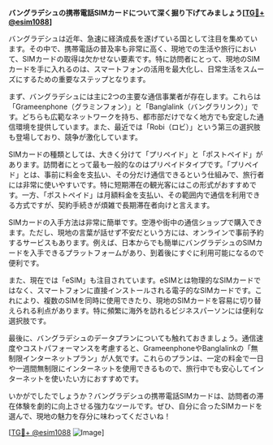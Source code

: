 **バングラデシュの携帯電話SIMカードについて深く掘り下げてみましょう[[TG💪+ @esim1088](https://t.me/s/esim1088)]**

バングラデシュは近年、急速に経済成長を遂げている国として注目を集めています。その中で、携帯電話の普及率も非常に高く、現地での生活や旅行において、SIMカードの取得は欠かせない要素です。特に訪問者にとって、現地のSIMカードを手に入れるのは、スマートフォンの活用を最大化し、日常生活をスムーズにするための重要なステップとなります。

まず、バングラデシュには主に2つの主要な通信事業者が存在します。これらは「Grameenphone（グラミンフォン）」と「Banglalink（バングラリンク）」です。どちらも広範なネットワークを持ち、都市部だけでなく地方でも安定した通信環境を提供しています。また、最近では「Robi（ロビ）」という第三の選択肢も登場しており、競争が激化しています。

SIMカードの種類としては、大きく分けて「プリペイド」と「ポストペイド」があります。訪問者にとって最も一般的なのはプリペイドタイプです。「プリペイド」とは、事前に料金を支払い、その分だけ通信できるという仕組みで、旅行者には非常に使いやすいです。特に短期滞在の観光客にはこの形式がおすすめです。一方、「ポストペイド」は月額料金を支払い、その範囲内で通信を利用できる方式ですが、契約手続きが煩雑で長期滞在者向けと言えます。

SIMカードの入手方法は非常に簡単です。空港や街中の通信ショップで購入できます。ただし、現地の言葉が話せず不安だという方には、オンラインで事前予約するサービスもあります。例えば、日本からでも簡単にバングラデシュのSIMカードを入手できるプラットフォームがあり、到着後にすぐに利用可能になるので便利です。

また、現在では「eSIM」も注目されています。eSIMとは物理的なSIMカードではなく、スマートフォンに直接インストールされる電子的なSIMカードです。これにより、複数のSIMを同時に使用できたり、現地のSIMカードを容易に切り替えられる利点があります。特に頻繁に海外を訪れるビジネスパーソンには便利な選択肢です。

最後に、バングラデシュのデータプランについても触れておきましょう。通信速度やコストパフォーマンスを考慮すると、GrameenphoneやBanglalinkの「無制限インターネットプラン」が人気です。これらのプランは、一定の料金で一日や一週間無制限にインターネットを使用できるもので、旅行中でも安心してインターネットを使いたい方におすすめです。

いかがでしたでしょうか？バングラデシュの携帯電話SIMカードは、訪問者の滞在体験を劇的に向上させる強力なツールです。ぜひ、自分に合ったSIMカードを選んで、現地の魅力を存分に味わってくださいね！

[[TG💪+ @esim1088](https://t.me/s/esim1088) ![Image](https://i.postimg.cc/Y0z9fWf4/image.png)]